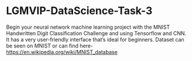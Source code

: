 # LGMVIP-DataScience-Task-3
Begin your neural network machine learning project with the MNIST Handwritten Digit Classification Challenge and using Tensorflow and CNN. It has a very user-friendly interface that’s ideal for beginners. Dataset can be seen on MNIST or can find here-https://en.wikipedia.org/wiki/MNIST_database
